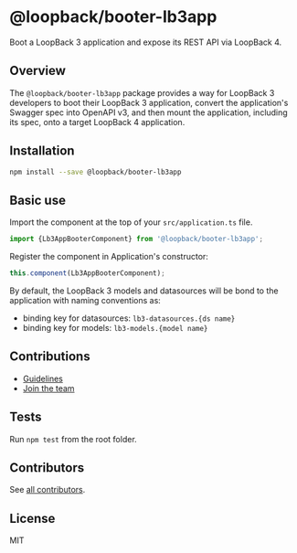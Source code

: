 # @loopback/booter-lb3app

Boot a LoopBack 3 application and expose its REST API via LoopBack 4.

## Overview

The `@loopback/booter-lb3app` package provides a way for LoopBack 3 developers
to boot their LoopBack 3 application, convert the application's Swagger spec
into OpenAPI v3, and then mount the application, including its spec, onto a
target LoopBack 4 application.

## Installation

```sh
npm install --save @loopback/booter-lb3app
```

## Basic use

Import the component at the top of your `src/application.ts` file.

```ts
import {Lb3AppBooterComponent} from '@loopback/booter-lb3app';
```

Register the component in Application's constructor:

```ts
this.component(Lb3AppBooterComponent);
```

By default, the LoopBack 3 models and datasources will be bond to the
application with naming conventions as:

- binding key for datasources: `lb3-datasources.{ds name}`
- binding key for models: `lb3-models.{model name}`

## Contributions

- [Guidelines](https://github.com/strongloop/loopback-next/blob/master/docs/CONTRIBUTING.md)
- [Join the team](https://github.com/strongloop/loopback-next/issues/110)

## Tests

Run `npm test` from the root folder.

## Contributors

See
[all contributors](https://github.com/strongloop/loopback-next/graphs/contributors).

## License

MIT
